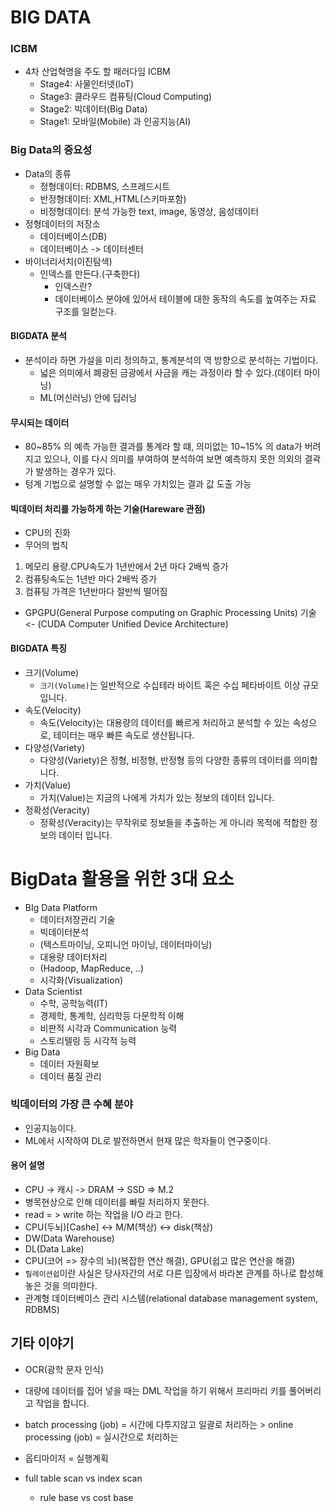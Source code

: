 # BIG DATA
   
### ICBM
- 4차 산업혁명을 주도 할 패러다임 ICBM
  - Stage4: 사물인터넷(loT)
  - Stage3: 클라우드 컴퓨팅(Cloud Computing)
  - Stage2: 빅데이터(Big Data)
  - Stage1: 모바일(Mobile) 과 인공지능(AI)

### Big Data의 중요성 
- Data의 종류 
  - 정형데이터: RDBMS, 스프레드시트 
  - 반정형데이터: XML,HTML(스키마포함)
  - 비정형데이터: 분석 가능한 text, image, 동영상, 음성데이터
- 정형데이터의 저장소
  - 데이터베이스(DB) 
  - 데이터베이스 -> 데이터센터
- 바이너리서치(이진탐색)
  - 인덱스를 만든다.(구축한다)
    - 인덱스란?
    - 데이터베이스 분야에 있어서 테이블에 대한 동작의 속도를 높여주는 자료 구조를 일컫는다.

#### BIGDATA 분석
- 분석이라 하면 가설을 미리 정의하고, 통계분석의 역 방향으로 분석하는 기법이다.
  - 넓은 의미에서 폐광된 금광에서 사금을 캐는 과정이라 할 수 있다.(데이터 마이닝)
  - ML(머신러닝) 안에 딥러닝

#### 무시되는 데이터
- 80~85% 의 예측 가능한  결과를 통계라 할 떄, 의미없는 10~15% 의 data가 버려지고 있으나, 이를 다시 의미를 부여하여 분석하여 보면 예측하지 못한
의외의 결곽가 발생하는 경우가 있다.
- 텅계 기법으로 설명할 수 없는 매우 가치있는 결과 값 도출 가능

#### 빅데이터 처리를 가능하게 하는 기술(Hareware 관점)
- CPU의 진화
- 무어의 법칙
1. 메모리 용량.CPU속도가 1년반에서 2년 마다 2배씩 증가
2. 컴퓨팅속도는 1년반 마다 2배씩 증가
3. 컴퓨팅 가격은 1년반마다 절반씩 떨어짐
- GPGPU(General Purpose computing on Graphic Processing Units) 기술 <- (CUDA Computer
Unified Device Architecture)

#### BIGDATA 특징
- 크기(Volume)
  - `크기(Volume)`는 일반적으로 수십테라 바이트 혹은 수십 페타바이트 이상 규모입니다.
- 속도(Velocity)
  - 속도(Velocity)는 대용량의 데이터를 빠르게 처리하고 분석할 수 있는 속성으로, 테이터는 매우 빠른 속도로 생산됩니다.
- 다양성(Variety)
  - 다양성(Variety)은 정형, 비정형, 반정형 등의 다양한 종류의 데이터를 의미합니다.
- 가치(Value)
  - 가치(Value)는 지금의 나에게 가치가 있는 정보의 데이터 입니다.
- 정확성(Veracity)
  - 정확성(Veracity)는 무작위로 정보들을 추출하는 게 아니라 목적에 적합한 정보의 데이터 입니다.


# BigData 활용을 위한 3대 요소
- BIg Data Platform
  - 데이터저장관리 기술
  - 빅데이터분석
  - (텍스트마이닝, 오피니언 마이닝, 데이터마이닝)
  - 대용량 데이터처리
  - (Hadoop, MapReduce, ..)
  - 시각화(Visualization)
- Data Scientist
  - 수학, 공학능력(IT)
  - 경제학, 통계학, 심리학등 다문학적 이해
  - 비판적 시각과 Communication 능력
  - 스토리텔링 등 시각적 능력
- Big Data
  - 데이터 자원확보
  - 데이터 품질 관리

### 빅데이터의 가장 큰 수혜 분야
- 인공지능이다.
- ML에서 시작하여 DL로 발전하면서 현재 많은 학자들이 연구중이다.

#### 용어 설명
- CPU -> 캐시 -> DRAM -> SSD => M.2
- 병목현상으로 인해 데이터를 빠릴 처리하지 못한다.
- read = > write 하는 작업을 I/O 라고 한다.
- CPU(두뇌)[Cashe] <-> M/M(책상) <-> disk(책상)
- DW(Data Warehouse)
- DL(Data Lake)
- CPU(코어 => 장수의 뇌)(복잡한 연산 해결), GPU(쉽고 많은 연산을 해결)
- `릴레이션쉽`이란 사실은 당사자간의 서로 다른 입장에서 바라본 관계를 하나로 합성해 놓은 것을 의미한다.
- 관계형 데이터베이스 관리 시스템(relational database management system, RDBMS)

## 기타 이야기
- OCR(광학 문자 인식)

- 대량에 데이터를 집어 넣을 때는 DML 작업을 하기 위해서 프리마리 키를 풀어버리고 작업을 합니다.

- batch processing (job) = 시간에 다투지않고 일괄로 처리하는  > online processing (job) = 실시간으로 처리하는

-  옵티마이저 = 실행계획

  - full table scan vs index scan
    - rule base vs cost base

  

